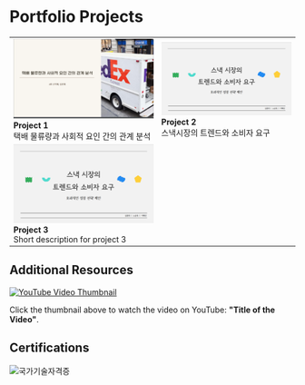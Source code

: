 # Portfolio Projects

<table>
  <tr>
    <td>
      <a href="SQL포트폴리오.pdf">
        <img src="portfoilo1.png" style="width:600px;" alt="SQL 포트폴리오">
      </a>
      <br><b>Project 1</b><br>택배 물류량과 사회적 요인 간의 관계 분석
    </td>
    <td>
      <a href="파이썬포트폴리오.pdf">
        <img src="portfoilo2.png" style="width:600px;" alt="파이썬 데이터 분석 포트폴리오">
      </a>
      <br><b>Project 2</b><br>스낵시장의 트렌드와 소비자 요구
    </td>
  </tr>
  <tr>
    <td>
      <a href="파이썬딥러닝포트폴리오.pdf">
        <img src="portfoilo2.png" style="width:600px;" alt="파이썬 딥러닝 포트폴리오">
      </a>
      <br><b>Project 3</b><br>Short description for project 3
    </td>
  </tr>
</table>


## Additional Resources

[![YouTube Video Thumbnail](https://img.youtube.com/vi/VYIz3FiTFKQ/0.jpg)](https://www.youtube.com/watch?v=VYIz3FiTFKQ)

Click the thumbnail above to watch the video on YouTube: **"Title of the Video"**.

## Certifications

![국가기술자격증](자격증1.png)
